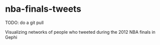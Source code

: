 nba-finals-tweets
=================

TODO: do a git pull

Visualizing networks of people who tweeted during the 2012 NBA finals in Gephi 

